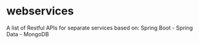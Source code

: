 # webservices
A list of Restful APIs for separate services based on: Spring Boot - Spring Data - MongoDB
